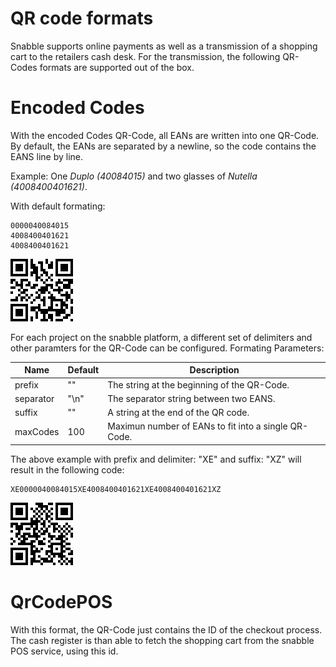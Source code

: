 
# QR code formats

Snabble supports online payments as well as a transmission of a shopping cart to the retailers cash desk.
For the transmission, the following QR-Codes formats are supported out of the box.


# Encoded Codes
With the encoded Codes QR-Code, all EANs are written into one QR-Code. By default, the EANs are separated by
a newline, so the code contains the EANS line by line.

Example: One *Duplo (40084015)* and two glasses of *Nutella (4008400401621)*.

With default formating:
```
0000040084015
4008400401621
4008400401621
```
![QR code encoded codes with newlines](images/qr-code-encoded-codes_newline.png)

For each project on the snabble platform, a different
set of delimiters and other paramters for the QR-Code can be configured.
Formating Parameters:

| Name      | Default         | Description                                          |
|-----------|-----------------|------------------------------------------------------|
| prefix    | ""              | The string at the beginning of the QR-Code.          |
| separator | "\n"            | The separator string between two EANS.               |
| suffix    | ""              | A string at the end of the QR code.                  |
| maxCodes  | 100             | Maximun number of EANs to fit into a single QR-Code. |

The above example with prefix and delimiter: "XE" and suffix: "XZ" will result in the following code:
```
XE0000040084015XE4008400401621XE4008400401621XZ
```

![QR code encoded codes with XEXEXZ](images/qr-code-encoded-codes_XEXEXZ.png)


# QrCodePOS

With this format, the QR-Code just contains the ID of the checkout process.
The cash register is than able to fetch the shopping cart from the snabble POS service, using this id.
